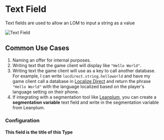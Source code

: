 # Text Field
Text fields are used to allow an LOM to input a string as a value

![Text Field](/img/add-text-field.png)

## Common Use Cases

1. Naming an offer for internal purposes.
2. Writing text that the game client will display like `"Hello World"`.
3. Writing text the game client will use as a key to call another database. For example, I can write `locdirect.string.helloworld` and have my game client call a database in [Localize Direct](https://www.localizedirect.com/) and return the phrase `"Hello World"` with the language localized based on the player's language setting on their phone.
4. If integrating with a segmentation tool like
   [Leanplum](https://www.leanplum.com/), you can create a **segmentation
   variable** text field and write in the segmentation variable from Leanplum.

### Configuration

#### This field is the title of this Type
